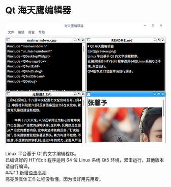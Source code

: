 # Qt 海天鹰编辑器
![alt](preview.png)  
Linux 平台基于 Qt 的文字编辑程序。  
已编译好的 HTYEdit 程序适用 64 位 Linux 系统 Qt5 环境，双击运行，其他版本请自行编译。  
###1.1 [新增语法高亮](http://www.cnblogs.com/lenxvp/p/5475931.html)  
高亮类具体工作过程没看懂，因为很好用先用着。